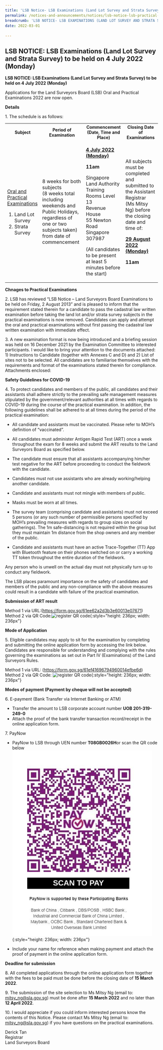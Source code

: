 ```yaml
---
title: 'LSB Notice- LSB Examinations (Land Lot Survey and Strata Survey) to be held on 4 July 2022 (Monday)'
permalink: /notices-and-announcements/notices/lsb-notice-lsb-practical-exams-to-be-held-on-monday-4-july-2022/
breadcrumb: 'LSB NOTICE- LSB EXAMINATIONS (LAND LOT SURVEY AND STRATA SURVEY) TO BE HELD ON 4 JULY 2022 (MONDAY)'
date: 2022-03-01

---
```



## LSB NOTICE: LSB Examinations (Land Lot Survey and Strata Survey) to be held on 4 July 2022 (Monday)

**LSB NOTICE: LSB Examinations (Land Lot Survey and Strata Survey) to be held on 4 July 2022 (Monday)**

Applications for the Land Surveyors Board (LSB) Oral and Practical Examinations 2022 are now open. 

**Details**

1\. The schedule is as follows:<br>

<table>
  <tr>
    <th>Subject</th>
    <th>Period of Examination</th>
    <th>Commencement (Date, Time and Place)</th>
    <th>Closing Date of Examinations</th>
  </tr>
  <tr>
    <td>
      <p style="font-size: 1rem;">
        <u>Oral and Practical Examinations</u>
      </p>
      <ol>
        <li style="font-size: 1rem;">Land Lot Survey</li>
        <li style="font-size: 1rem;">Strata Survey</li>
      </ol>
    </td>
    <td>
      <p style="font-size: 1rem;">8 weeks for both subjects<br>(8 weeks total including weekends and Public Holidays, regardless of one or two subjects taken) from date of commencement</p>
    </td>
    <td>
      <p style="font-size: 1rem;">
        <b><u>4 July 2022 (Monday)</u></b>
      </p>
      <p style="font-size: 1rem;">
        <b>11am</b>
      </p>
      <p style="font-size: 1rem;">
        Singapore Land Authority<br>
        Training Rooms Level 13<br>
        Revenue House<br>
        55 Newton Road<br>
        Singapore 307987
      </p>
      <p style="font-size: 1rem;">(All candidates to be present at least 5 minutes before the start)</p>
    </td>
    <td>
      <p style="font-size: 1rem;">All subjects must be completed and submitted to the Assistant Registrar (Ms Mitsy Ng) before the closing date and time of:</p>
      <p style="font-size: 1rem;">
        <b><u>29 August 2022 (Monday)</u></b>
      </p>
      <p style="font-size: 1rem;">
        <b>11am</b>
      </p>
    </td>
  </tr>
</table>

**Chnages to Practical Examinations**

2\. LSB has reviewed “LSB Notice – Land Surveyors Board Examinations to be held on Friday, 2 August 2013” and is pleased to inform that the requirement stated therein for a candidate to pass the cadastral law written examination before taking the land lot and/or strata survey subjects in the practical examinations is now removed. Candidates can apply and attempt the oral and practical examinations without first passing the cadastral law written examination with immediate effect.

3\. A new examination format is now being introduced and a briefing session was held on 16 December 2021 by the Examination Committee to interested participants. I would like to bring your attention to the documents attached: 1) Instructions to Candidate (together with Annexes C and D) and 2) List of sites not to be selected. All candidates are to familiarise themselves with the requirements and format of the examinations stated therein for compliance. Attachments enclosed:


**Safety Guidelines for COVID-19**

4\. To protect candidates and members of the public, all candidates and their assistants shall adhere strictly to the prevailing safe management measures stipulated by the government/relevant authorities at all times with regards to COVID-19 during the course of the practical examination. In addition, the following guidelines shall be adhered to at all times during the period of the practical examination:<br>




- All candidate and assistants must be vaccinated. Please refer to MOH’s definition of “vaccinated”.<br>


- All candidates must administer Antigen Rapid Test (ART) once a week throughout the exam for 8 weeks and submit the ART results to the Land Surveyors Board as specified below.<br>


- The candidate must ensure that all assistants accompanying him/her test negative for the ART before proceeding to conduct the fieldwork with the candidate.<br>


- Candidates must not use assistants who are already working/helping another candidate.<br>


- Candidate and assistants must not mingle with members of public.<br>


- Masks must be worn at all times.<br>


- The survey team (comprising candidate and assistants) must not exceed 5 persons (or any such number of permissible persons specified by MOH’s prevailing measures with regards to group sizes on social gatherings). The 1m safe-distancing is not required within the group but they must maintain 1m distance from the shop owners and any member of the public.<br>


- Candidate and assistants must have an active Trace-Together (TT) App with Bluetooth feature on their phones switched on or carry a working TT token throughout the entire duration of the fieldwork.<br>


Any person who is unwell on the actual day must not physically turn up to conduct any fieldwork.<br>



The LSB places paramount importance on the safety of candidates and members of the public and any non-compliance with the above measures could result in a candidate with failure of the practical examination.<br>


**Submission of ART result**

Method 1 via URL:(https://form.gov.sg/61ee62a2d3b3e60013e07671) <br>
Method 2 via QR Code:![register QR code](/){:style="height: 236px; width: 236px"}


**Mode of Application**

5\. Eligible candidates may apply to sit for the examination by completing and submitting the online application form by accessing the link below. Candidates are responsible for understanding and complying with the rules governing the examinations as set out in Part IV (Examinations) of the Land Surveyors Rules.

Method 1 via URL: (https://form.gov.sg/61ef41696794960014efbe6d)<br>
Method 2 via QR Code: ![register QR code](/){:style="height: 236px; width: 236px"}


**Modes of payment (Payment by cheque will not be accepted)**

6\. E-payment (Bank Transfer via Internet Banking or ATM)
- Transfer the amount to LSB corporate account number **UOB 201-319-249-0**
- Attach the proof of the bank transfer transaction record/receipt in the online application form.

7\. PayNow
- PayNow to LSB through UEN number **T08GB0026H**or scan the QR code below <br>
![register QR code](/images/LSB_paynow_qr_code.jpg){:style="height: 236px; width: 236px"}


- Include your name for reference when making payment and attach the proof of payment in the online application form.

**Deadline for submission**

8\. All completed applications through the online application form together with the fees to be paid must be done before the closing date of **15 March 2022**.

9\. The submission of the site selection to Ms Mitsy Ng (email to: <mitsy_ng@sla.gov.sg>) must be done after **15 March 2022** and no later than **12 April 2022**.

10\. I would appreciate if you could inform interested persons know the contents of this Notice. Please contact Ms Mitsy Ng (email to: <mitsy_ng@sla.gov.sg>) if you have questions on the practical examinations.






 Derick Tan<br>Registrar<br>Land Surveyors Board  

